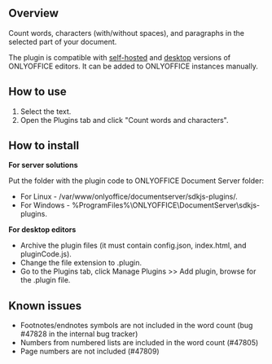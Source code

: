 ## Overview

Count words, characters (with/without spaces), and paragraphs in the selected part of your document. 

The plugin is compatible with [self-hosted](https://github.com/ONLYOFFICE/DocumentServer) and [desktop](https://github.com/ONLYOFFICE/DesktopEditors) versions of ONLYOFFICE editors. It can be added to ONLYOFFICE instances manually. 

## How to use

1. Select the text.
2. Open the Plugins tab and click "Count words and characters".

## How to install

**For server solutions**

Put the folder with the plugin code to ONLYOFFICE Document Server folder:

* For Linux - /var/www/onlyoffice/documentserver/sdkjs-plugins/.
* For Windows - %ProgramFiles%\ONLYOFFICE\DocumentServer\sdkjs-plugins\.

**For desktop editors**

* Archive the plugin files (it must contain config.json, index.html, and pluginCode.js).
* Change the file extension to .plugin. 
* Go to the Plugins tab, click Manage Plugins >> Add plugin, browse for the .plugin file.

## Known issues

* Footnotes/endnotes symbols are not included in the word count (bug #47828 in the internal bug tracker)
* Numbers from numbered lists are included in the word count (#47805)
* Page numbers are not included (#47809)
